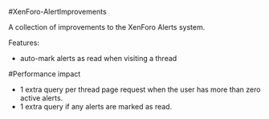 #XenForo-AlertImprovements

A collection of improvements to the XenForo Alerts system.

Features:
- auto-mark alerts as read when visiting a thread

#Performance impact

- 1 extra query per thread page request when the user has more than zero active alerts.
- 1 extra query if any alerts are marked as read.
